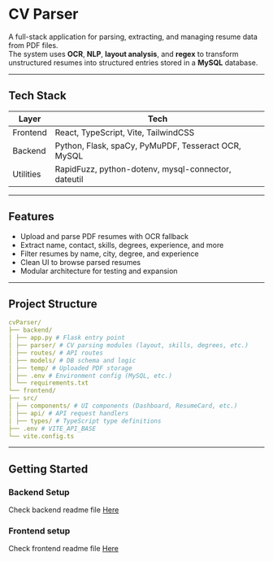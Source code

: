 #  CV Parser

A full-stack application for parsing, extracting, and managing resume data from PDF files.  
The system uses **OCR**, **NLP**, **layout analysis**, and **regex** to transform unstructured resumes into structured entries stored in a **MySQL** database.

---

##  Tech Stack

| Layer     | Tech                                                                 |
|-----------|----------------------------------------------------------------------|
| Frontend  | React, TypeScript, Vite, TailwindCSS                                 |
| Backend   | Python, Flask, spaCy, PyMuPDF, Tesseract OCR, MySQL                  |
| Utilities | RapidFuzz, python-dotenv, mysql-connector, dateutil                  |

---

##  Features

- Upload and parse PDF resumes with OCR fallback
- Extract name, contact, skills, degrees, experience, and more
- Filter resumes by name, city, degree, and experience
- Clean UI to browse parsed resumes
- Modular architecture for testing and expansion

---

##  Project Structure
```yaml
cvParser/
├── backend/
│ ├── app.py # Flask entry point
│ ├── parser/ # CV parsing modules (layout, skills, degrees, etc.)
│ ├── routes/ # API routes
│ ├── models/ # DB schema and logic
│ ├── temp/ # Uploaded PDF storage
│ ├── .env # Environment config (MySQL, etc.)
│ └── requirements.txt
└── frontend/
├── src/
│ ├── components/ # UI components (Dashboard, ResumeCard, etc.)
│ ├── api/ # API request handlers
│ ├── types/ # TypeScript type definitions
├── .env # VITE_API_BASE
└── vite.config.ts
```
---

##  Getting Started

### Backend Setup

Check backend readme file [Here](https://github.com/BigB021/cvParser/blob/main/backend/README.md)

### Frontend setup 
Check frontend readme file [Here](https://github.com/BigB021/cvParser/blob/main/frontend/README.md)

